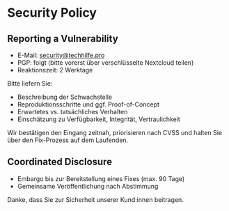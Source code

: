 # Security Policy

## Reporting a Vulnerability
- E-Mail: security@techhilfe.pro
- PGP: folgt (bitte vorerst über verschlüsselte Nextcloud teilen)
- Reaktionszeit: 2 Werktage

Bitte liefern Sie:
- Beschreibung der Schwachstelle
- Reproduktionsschritte und ggf. Proof-of-Concept
- Erwartetes vs. tatsächliches Verhalten
- Einschätzung zu Verfügbarkeit, Integrität, Vertraulichkeit

Wir bestätigen den Eingang zeitnah, priorisieren nach CVSS und halten Sie über den Fix-Prozess auf dem Laufenden.

## Coordinated Disclosure
- Embargo bis zur Bereitstellung eines Fixes (max. 90 Tage)
- Gemeinsame Veröffentlichung nach Abstimmung

Danke, dass Sie zur Sicherheit unserer Kund:innen beitragen.
